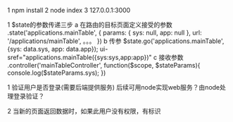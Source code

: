 1 npm install
2 node index
3 127.0.0.1:3000

1 $state的参数传递三步
    a 在路由的目标页面定义接受的参数
        .state('applications.mainTable', {
                params: {
                    sys: null,
                    app: null
                },
                url: '/applications/mainTable', 
                。。。
        })
    b 传参
        $state.go('applications.mainTable', {sys: data.sys, app: data.app});
        ui-sref="applications.mainTable({sys:sys,app:app})"
    c 接收参数
        .controller('mainTableController', function($scope, $stateParams){
           console.log($stateParams.sys);
        })



1 验证用户是否登录(需要后端提供服务)
    后续可用node实现web服务？由node处理登录验证？

2 当新的页面返回数据时，如果此用户没有权限，有标识

